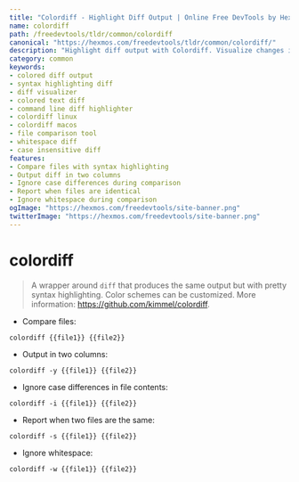 ```yaml
---
title: "Colordiff - Highlight Diff Output | Online Free DevTools by Hexmos"
name: colordiff
path: /freedevtools/tldr/common/colordiff
canonical: "https://hexmos.com/freedevtools/tldr/common/colordiff/"
description: "Highlight diff output with Colordiff. Visualize changes in files with syntax highlighting and customizable color schemes. Free online tool, no registration required."
category: common
keywords:
- colored diff output
- syntax highlighting diff
- diff visualizer
- colored text diff
- command line diff highlighter
- colordiff linux
- colordiff macos
- file comparison tool
- whitespace diff
- case insensitive diff
features:
- Compare files with syntax highlighting
- Output diff in two columns
- Ignore case differences during comparison
- Report when files are identical
- Ignore whitespace during comparison
ogImage: "https://hexmos.com/freedevtools/site-banner.png"
twitterImage: "https://hexmos.com/freedevtools/site-banner.png"
---
```


# colordiff

> A wrapper around `diff` that produces the same output but with pretty syntax highlighting.
> Color schemes can be customized.
> More information: <https://github.com/kimmel/colordiff>.

- Compare files:

`colordiff {{file1}} {{file2}}`

- Output in two columns:

`colordiff -y {{file1}} {{file2}}`

- Ignore case differences in file contents:

`colordiff -i {{file1}} {{file2}}`

- Report when two files are the same:

`colordiff -s {{file1}} {{file2}}`

- Ignore whitespace:

`colordiff -w {{file1}} {{file2}}`
